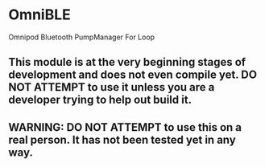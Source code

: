 # OmniBLE
Omnipod Bluetooth PumpManager For Loop

## This module is at the very beginning stages of development and does not even compile yet. DO NOT ATTEMPT to use it unless you are a developer trying to help out build it.

## WARNING: DO NOT ATTEMPT to use this on a real person. It has not been tested yet in any way.
